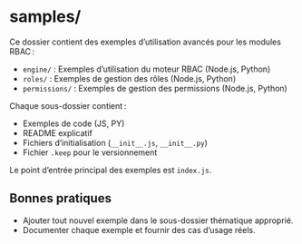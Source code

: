 # samples/

Ce dossier contient des exemples d’utilisation avancés pour les modules RBAC :
- `engine/` : Exemples d’utilisation du moteur RBAC (Node.js, Python)
- `roles/` : Exemples de gestion des rôles (Node.js, Python)
- `permissions/` : Exemples de gestion des permissions (Node.js, Python)

Chaque sous-dossier contient :
- Exemples de code (JS, PY)
- README explicatif
- Fichiers d’initialisation (`__init__.js`, `__init__.py`)
- Fichier `.keep` pour le versionnement

Le point d’entrée principal des exemples est `index.js`.

## Bonnes pratiques
- Ajouter tout nouvel exemple dans le sous-dossier thématique approprié.
- Documenter chaque exemple et fournir des cas d’usage réels.
